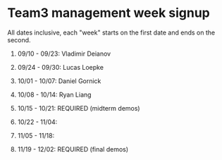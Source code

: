 # Team3 management week signup

All dates inclusive, each "week" starts on the first date and ends on the second.

01. 09/10 - 09/23: Vladimir Deianov

02. 09/24 - 09/30: Lucas Loepke

03. 10/01 - 10/07: Daniel Gornick

04. 10/08 - 10/14: Ryan Liang

05. 10/15 - 10/21: REQUIRED (midterm demos)

06. 10/22 - 11/04: 

07. 11/05 - 11/18: 

08. 11/19 - 12/02: REQUIRED (final demos)
